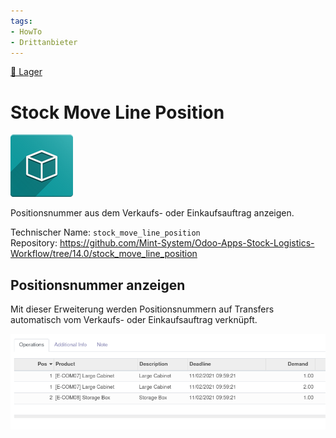 ```yaml
---
tags:
- HowTo
- Drittanbieter
---
```

[🔗 Lager](Lager.md)
# Stock Move Line Position
![icon_oms_box](assets/icon_oms_box.png)

Positionsnummer aus dem Verkaufs- oder Einkaufsauftrag anzeigen.

Technischer Name: `stock_move_line_position`\
Repository: <https://github.com/Mint-System/Odoo-Apps-Stock-Logistics-Workflow/tree/14.0/stock_move_line_position>

## Positionsnummer anzeigen

Mit dieser Erweiterung werden Positionsnummern auf Transfers automatisch vom Verkaufs- oder Einkaufsauftrag verknüpft.

![](assets/Stock%20Move%20Line%20Position.png)